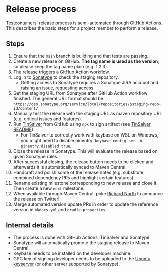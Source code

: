 # Release process

Testcontainers' release process is semi-automated through GitHub Actions. This describes the basic steps for a project member to perform a release.

## Steps

1. Ensure that the `main` branch is building and that tests are passing.
1. Create a new release on GitHub. **The tag name is used as the version**, so please keep the tag name plain (e.g. 1.2.3).
1. The release triggers a GitHub Action workflow.
1. Log in to [Sonatype](https://oss.sonatype.org/) to check the staging repository.
    * Getting access to Sonatype requires a Sonatype JIRA account and [raising an issue](https://issues.sonatype.org/browse/OSSRH-74229), requesting access. 
3. Get the staging URL from Sonatype after GitHub Action workflow finished. The general URL format should be `https://oss.sonatype.org/service/local/repositories/$staging-repo-id/content/`
4. Manually test the release with the staging URL as maven repository URL (e.g. critical issues and features).
5. Run [TinSalver](https://github.com/bsideup/tinsalver) from GitHub using `npx` to sign artifact (see [TinSalver README](https://github.com/bsideup/tinsalver/blob/main/README.md)).
    * For TinSalver to correctly work with keybase on WSL on Windows, you might need to disable pinentry: `keybase config set -b pinentry.disabled true`.
7. Close the release in Sonatype. This will evaluate the release based on given Sonatype rules.
8. After successful closing, the release button needs to be clicked and afterwards it is automatically synced to Maven Central.
9. Handcraft and polish some of the release notes (e.g. substitute combined dependency PRs and highlight certain features).
10. Rename existing milestone corresponding to new release and close it. Then create a new `next` milestone.
11. When available through Maven Central, poke [Richard North](https://github.com/rnorth) to announce the release on Twitter!
12. Merge automated version update PRs in order to update the reference version in `mkdocs.yml` and `gradle.properties`.

## Internal details

* The process is done with GitHub Actions, TinSalver and Sonatype.
* Sonatype will automatically promote the staging release to Maven Central.
* Keybase needs to be installed on the developer machine.
* GPG key of signing developer needs to be uploaded to the [Ubuntu keyserver](https://keyserver.ubuntu.com/) (or other server supported by Sonatype).
